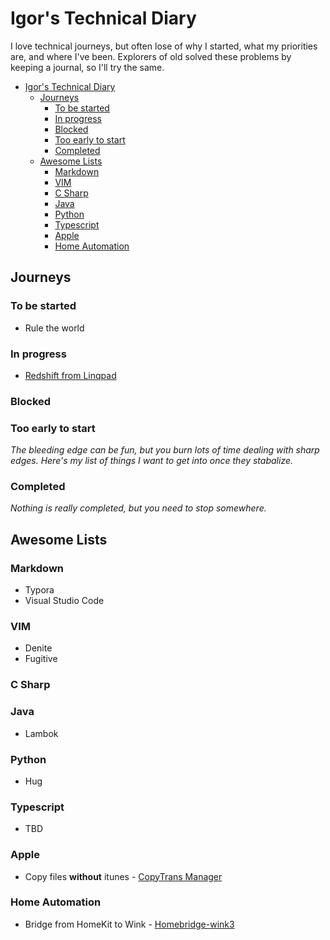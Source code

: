 # Igor's Technical Diary

I love technical journeys, but often lose of why I started, what my priorities are, and where I've been. Explorers of old solved these problems by keeping a journal, so I'll try the same.

<!-- TOC -->

- [Igor's Technical Diary](#igors-technical-diary)
    - [Journeys](#journeys)
        - [To be started](#to-be-started)
        - [In progress](#in-progress)
        - [Blocked](#blocked)
        - [Too early to start](#too-early-to-start)
        - [Completed](#completed)
    - [Awesome Lists](#awesome-lists)
        - [Markdown](#markdown)
        - [VIM](#vim)
        - [C Sharp](#c-sharp)
        - [Java](#java)
        - [Python](#python)
        - [Typescript](#typescript)
        - [Apple](#apple)
        - [Home Automation](#home-automation)

<!-- /TOC -->


## Journeys

### To be started

- Rule the world

### In progress

- [Redshift from Linqpad](notes/linqpad_from_redshift.md)

### Blocked

### Too early to start

_The bleeding edge can be fun, but you burn lots of time dealing with sharp edges. Here's my list of things I want to get into once they stabalize._

### Completed

_Nothing is really completed, but you need to stop somewhere._

## Awesome Lists

### Markdown

- Typora
- Visual Studio Code

### VIM

- Denite
- Fugitive

### C Sharp

### Java

- Lambok

### Python

- Hug

### Typescript

- TBD

### Apple

- Copy files **without** itunes - [CopyTrans Manager](https://www.copytrans.net/copytransmanager/)

### Home Automation

- Bridge from HomeKit to Wink - [Homebridge-wink3](https://github.com/sibartlett/homebridge-wink3)
